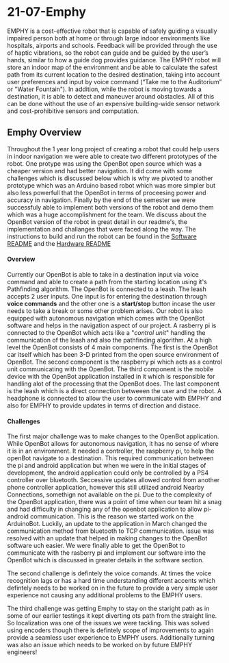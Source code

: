 # 21-07-Emphy

EMPHY is a cost-effective robot that is capable of safely guiding a visually impaired person both at home or through large indoor environments like hospitals, airports and schools. Feedback will be provided through the use of haptic vibrations, so the robot can guide and be guided by the user’s hands, similar to how a guide dog provides guidance. The EMPHY robot will store an indoor map of the environment and be able to calculate the safest path from its current location to the desired destination, taking into account user preferences and input by voice command (“Take me to the Auditorium” or "Water Fountain"). In addition, while the robot is moving towards a destination,  it is able to detect and maneuver around obstacles. All of this can be done without the use of an expensive building-wide sensor network and cost-prohibitive sensors and computation. 


## Emphy Overview

Throughout the 1 year long project of creating a robot that could help users in indoor navigation we were able to create two different prototypes of the robot. One protype was using the OpenBot open source which was a cheaper version and had better navigation. It did come with some challenges which is discussed below which is why we pivoted to another prototype which was an Arduino based robot which was more simpler but also less powerfull that the OpenBot in terms of proceesing power and accuracy in navigation. Finally by the end of the semester we were successfuly able to implement both versions of the robot and demo them which was a huge accomplishment for the team. We discuss about the OpenBot version of the robot in great detail in our readme's, the implementation and challanges that were faced along the way. The instructions to build and run the robot can be found in the [Software README](https://github.com/ssood123/Senior-Design-Project/blob/main/README_Software.md) and the [Hardware README](https://github.com/ssood123/Senior-Design-Project/blob/main/README_HARDWARE.md)


#### Overview

Currently our OpenBot is able to take in a destination input via voice command and able to create a path from the starting location using it's Pathfinding algorithm. The OpenBot is connected to a leash. The leash accepts 2 user inputs. One input is for entering the destination through **voice commands** and the other one is a **start/stop** button incase the user needs to take a break or some other problem arises. Our robot is also equipped with autonomous navigation which comes with the OpenBot software and helps in the navigation aspect of our project. A rasberry pi is connected to the OpenBot which acts like a "*control unit*" handling the communication of the leash and also the pathfinding algorithm. At a high level the OpenBot consists of 4 main components. The first is the OpenBot car itself which has been 3-D printed from the open source environment of OpenBot. The second component is the raspberry pi which acts as a control unit communicating with the OpenBot. The third component is the mobile device with the OpenBot application installed in it which is responsible for handling alot of the processing that the OpenBot does. The last component is the leash which is a direct connection betweeen the user and the robot. A headphone is connected to allow the user to communicate with EMPHY and also for EMPHY to provide updates in terms of direction and distace.

#### Challenges

The first major challenge was to make changes to the OpenBot application. While OpenBot allows for autonomous navigation, it has no sense of where it is in an environment. It needed a controller, the raspberry pi, to help the openBot navigate to a destination. This required communication between the pi and android application but when we were in the initial stages of development, the android application could only be controlled by a PS4 controller over bluetooth. Seccessive updates allowed control from another phone controller application, however this still utilized android Nearby Connections, somethign not available on the pi. Due to the complexity of the OpenBot application, there was a point of time when our team hit a snag and had difficulty in changing any of the openbot application to allow pi-android communication. This is the reason we started work on the ArduinoBot. Luckily, an update to the application in March changed the communication method from bluetooth to TCP communication. issue was resolved with an update that helped in making changes to the OpenBot software uch easier. We were finally able to get the OpenBot to communicate with the rasberry pi and implement our software into the OpenBot which is discussed in greater details in the software section.

The second challenge is defintely the voice comands. At times the voice recognition lags or has a hard time understanding different accents which defintely needs to be worked on in the future to provide a very simple user experience not causing any additional problems to the EMPHY users.

The third challenge was getting Emphy to stay on the staright path as in some of our earlier testings it kept diverting ots path from the straight line. So localization was one of the issues we were tackling. This was solved using encoders though there is defintely scope of improvements to again provide a seamless user experience to EMPHY users. Additionally turning was also an issue which needs to be worked on by future EMPHY engineers!
